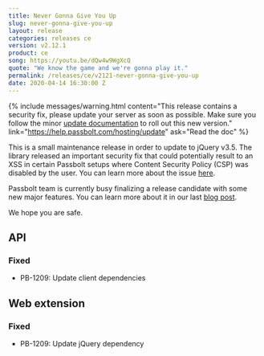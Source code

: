 ```yaml
---
title: Never Gonna Give You Up
slug: never-gonna-give-you-up
layout: release
categories: releases ce
version: v2.12.1 
product: ce
song: https://youtu.be/dQw4w9WgXcQ
quote: "We know the game and we're gonna play it."
permalink: /releases/ce/v2121-never-gonna-give-you-up
date: 2020-04-14 16:30:00 Z
---
```


{% include messages/warning.html
    content="This release contains a security fix, please update your server as soon as possible. Make sure you follow 
    the minor [update documentation](https://help.passbolt.com/hosting/update) to roll out this new version."
    link="https://help.passbolt.com/hosting/update"
    ask="Read the doc"
%}
<br>

This is a small maintenance release in order to update to jQuery v3.5. The library released an important security fix 
that could potentially result to an XSS in certain Passbolt setups where Content Security Policy (CSP) was disabled by 
the user. You can learn more about the issue  [here](https://blog.jquery.com/2020/04/10/jquery-3-5-0-released/).

Passbolt team is currently busy finalizing a release candidate with some new major features. You can learn more about 
it in our last [blog post](https://www.passbolt.com/blog).

We hope you are safe.

## API

### Fixed
- PB-1209: Update client dependencies

## Web extension

### Fixed
- PB-1209: Update jQuery dependency
